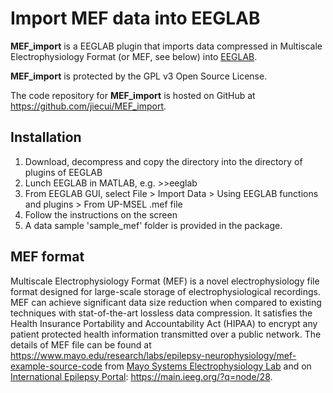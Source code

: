 Import MEF data into EEGLAB
===========================

**MEF_import** is a EEGLAB plugin that imports data compressed in Multiscale Electrophysiology Format (or MEF, see below) into [EEGLAB](https://sccn.ucsd.edu/eeglab/index.php).

**MEF_import** is protected by the GPL v3 Open Source License.

The code repository for **MEF_import** is hosted on GitHub at https://github.com/jiecui/MEF_import.

Installation
------------
1. Download, decompress and copy the directory into the directory of plugins of EEGLAB
1. Lunch EEGLAB in MATLAB, e.g. >>eeglab
1. From EEGLAB GUI, select File > Import Data > Using EEGLAB functions and plugins > From UP-MSEL .mef file
1. Follow the instructions on the screen
1. A data sample 'sample_mef' folder is provided in the package.

MEF format
----------
Multiscale Electrophysiology Format (MEF) is a novel electrophysiology file format designed for large-scale storage of electrophysiological recordings.
MEF can achieve significant data size reduction when compared to existing techniques with stat-of-the-art lossless data compression.
It satisfies the Health Insurance Portability and Accountability Act (HIPAA) to encrypt any patient protected health information transmitted over a public network.
The details of MEF file can be found at https://www.mayo.edu/research/labs/epilepsy-neurophysiology/mef-example-source-code from [Mayo Systems Electrophysiology Lab](http://msel.mayo.edu/) and on [International Epilepsy Portal](https://main.ieeg.org): https://main.ieeg.org/?q=node/28. 
